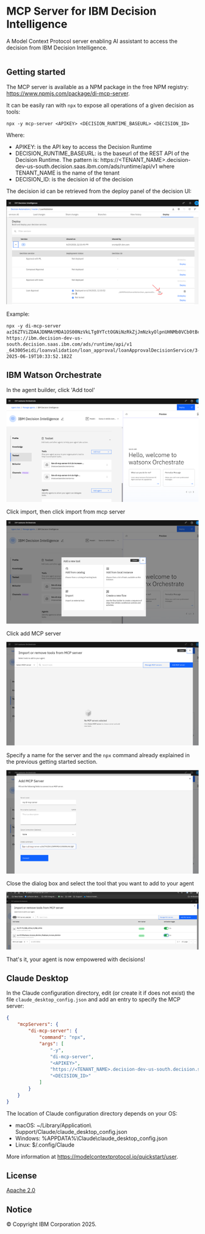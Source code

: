 # MCP Server for IBM Decision Intelligence

A Model Context Protocol server enabling AI assistant to access the decision
from IBM Decision Intelligence.

```diagram
```

## Getting started

The MCP server is available as a NPM package in the free NPM registry: https://www.npmjs.com/package/di-mcp-server.

It can be easily ran with `npx` to expose all operations of a given decision as tools:

```
npx -y mcp-server <APIKEY> <DECISION_RUNTIME_BASEURL> <DECISION_ID>
```

Where:

- APIKEY: is the API key to access the Decision Runtime
- DECISION_RUNTIME_BASEURL: is the baseurl of the REST API of the Decision Runtime. The pattern is: https://<TENANT_NAME>.decision-dev-us-south.decision.saas.ibm.com/ads/runtime/api/v1 where TENANT_NAME is the name of the tenant
- DECISION_ID: is the decision id of the decision

The decision id can be retrieved from the deploy panel of the decision UI:

![](doc/get_decisionid.png)

Example:

```
npx -y di-mcp-server azI6ZTViZDAAJDNMAtMDA1OS00NzVkLTg0YTctOGNiNzRkZjJmNzkyOlpnUHNMb0VCb0tBcDBsSnZhdTZXLy96N3ppWEwxM2Z4WHRJcDNlNXZVWlk9 https://ibm.decision-dev-us-south.decision.saas.ibm.com/ads/runtime/api/v1 _643005eidi/loanvalidation/loan_approval/loanApprovalDecisionService/3-2025-06-19T10:33:52.182Z
```

## IBM Watson Orchestrate

In the agent builder, click 'Add tool'

![](doc/wo1.png)

Click import, then click import from mcp server

![](doc/wo2.png)

Click add MCP server

![](doc/wo4.png)

Specify a name for the server and the `npx` command already explained in the previous getting started section.

![](doc/wo5.png)

Close the dialog box and select the tool that you want to add to your agent

![](doc/wo6.png)

That's it, your agent is now empowered with decisions!

## Claude Desktop

In the Claude configuration directory, edit (or create it if does not exist) the file `claude_desktop_config.json` and add an entry to specify the MCP server:

```json
{
    "mcpServers": {
        "di-mcp-server": {
            "command": "npx",
            "args": [
                "-y",
                "di-mcp-server",
                "<APIKEY>",
                "https://<TENANT_NAME>.decision-dev-us-south.decision.saas.ibm.com/ads/runtime/api/v1",
                "<DECISION_ID>"
            ]
        }
    }
}
```

The location of Claude configuration directory depends on your OS:

- macOS: ~/Library/Application\ Support/Claude/claude_desktop_config.json
- Windows: %APPDATA%\Claude\claude_desktop_config.json
- Linux: $/.config/Claude

More information at https://modelcontextprotocol.io/quickstart/user.

## License
[Apache 2.0](LICENSE)

## Notice

© Copyright IBM Corporation 2025.